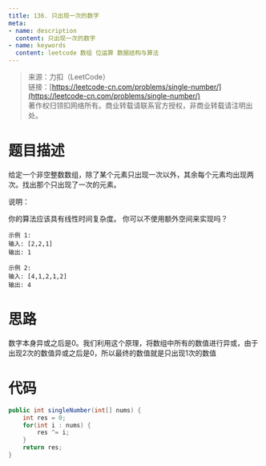 ```yaml
---
title: 136. 只出现一次的数字
meta:
- name: description 
  content: 只出现一次的数字
- name: keywords
  content: leetcode 数组 位运算 数据结构与算法
---
```


> 来源：力扣（LeetCode）  
链接：[https://leetcode-cn.com/problems/single-number/](https://leetcode-cn.com/problems/single-number/)  
著作权归领扣网络所有。商业转载请联系官方授权，非商业转载请注明出处。

# 题目描述
给定一个非空整数数组，除了某个元素只出现一次以外，其余每个元素均出现两次。找出那个只出现了一次的元素。

说明：

你的算法应该具有线性时间复杂度。 你可以不使用额外空间来实现吗？
```
示例 1:
输入: [2,2,1]
输出: 1

示例 2:
输入: [4,1,2,1,2]
输出: 4
```

# 思路
数字本身异或之后是0。我们利用这个原理，将数组中所有的数值进行异或，由于出现2次的数值异或之后是0，所以最终的数值就是只出现1次的数值

# 代码
```java
public int singleNumber(int[] nums) {
    int res = 0;
    for(int i : nums) {
        res ^= i;
    }
    return res;
}
```
